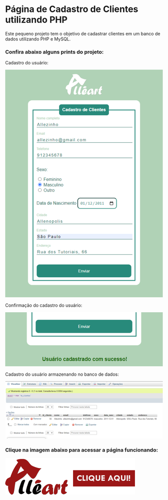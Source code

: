 # Página de Cadastro de Clientes utilizando PHP

Este pequeno projeto tem o objetivo de cadastrar clientes em um banco de dados utilizando PHP e MySQL.

<h3>Confira abaixo alguns prints do projeto:</h3>

Cadastro do usuário:

<img src = "https://github.com/allesantos/allesantos/blob/main/imagens/form-cad-ex1.png">

Confirmação do cadastro do usuário:

<img src = "https://github.com/allesantos/allesantos/blob/main/imagens/form-cad-ex2.png">

Cadastro do usuário armazenando no banco de dados:

<img src = "https://github.com/allesantos/allesantos/blob/main/imagens/form-cad-ex3.png">

<h3>Clique na imagem abaixo para acessar a página funcionando:</h3>

[![texto](https://github.com/allesantos/allesantos/blob/main/imagens/cliqueaqui2.png)](http://alleform.000.pe/ "texto")


